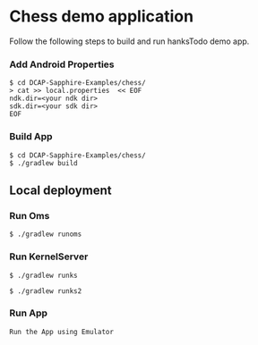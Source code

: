 # Chess demo application


Follow the following steps to build and run hanksTodo demo app.

### Add Android Properties
```shell
$ cd DCAP-Sapphire-Examples/chess/
> cat >> local.properties  << EOF
ndk.dir=<your ndk dir>
sdk.dir=<your sdk dir>
EOF
```

### Build App
```
$ cd DCAP-Sapphire-Examples/chess/
$ ./gradlew build

```

## Local deployment

### Run Oms
```
$ ./gradlew runoms
```

### Run KernelServer
```
$ ./gradlew runks

$ ./gradlew runks2
```
### Run App
```
Run the App using Emulator 

```
